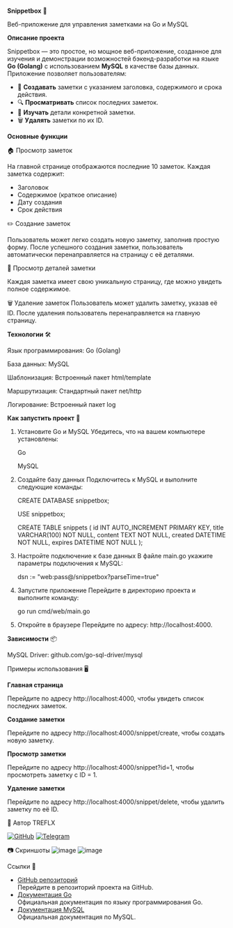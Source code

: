 <b>Snippetbox</b> 🚀

Веб-приложение для управления заметками на Go и MySQL</b>

<b>Описание проекта</b>

Snippetbox — это простое, но мощное веб-приложение, созданное для изучения и демонстрации возможностей бэкенд-разработки на языке <strong>Go (Golang)</strong> с использованием <strong>MySQL</strong> в качестве базы данных.
Приложение позволяет пользователям:
<ul>
  <li>📝 <strong>Создавать</strong> заметки с указанием заголовка, содержимого и срока действия.</li>
  <li>🔍 <strong>Просматривать</strong> список последних заметок.</li>
  <li>📄 <strong>Изучать</strong> детали конкретной заметки.</li>
  <li>🗑️ <strong>Удалять</strong> заметки по их ID.</li>
</ul>

<strong>Основные функции</strong>

🏠 Просмотр заметок

На главной странице отображаются последние 10 заметок. Каждая заметка содержит:
<ul>
  <li>Заголовок</li>
  <li>Содержимое (краткое описание)</li>
  <li>Дату создания</li>
  <li>Срок действия</li>
</ul>

✏️ Создание заметок

Пользователь может легко создать новую заметку, заполнив простую форму. После успешного создания заметки, пользователь автоматически перенаправляется на страницу с её деталями.

🔎 Просмотр деталей заметки

Каждая заметка имеет свою уникальную страницу, где можно увидеть полное содержимое.

🗑️ Удаление заметок
Пользователь может удалить заметку, указав её ID. После удаления пользователь перенаправляется на главную страницу.

<b>Технологии</b> 🛠️

Язык программирования: Go (Golang)

База данных: MySQL

Шаблонизация: Встроенный пакет html/template

Маршрутизация: Стандартный пакет net/http

Логирование: Встроенный пакет log

<b>Как запустить проект</b> 🚀
<ol>
  <li>Установите Go и MySQL
Убедитесь, что на вашем компьютере установлены:

Go

MySQL
</li>
<li>Создайте базу данных
Подключитесь к MySQL и выполните следующие команды:

CREATE DATABASE snippetbox;

USE snippetbox;

CREATE TABLE snippets (
    id INT AUTO_INCREMENT PRIMARY KEY,
    title VARCHAR(100) NOT NULL,
    content TEXT NOT NULL,
    created DATETIME NOT NULL,
    expires DATETIME NOT NULL
);</li>
<li>Настройте подключение к базе данных
В файле main.go укажите параметры подключения к MySQL:

dsn := "web:pass@/snippetbox?parseTime=true"</li>
<li>Запустите приложение
Перейдите в директорию проекта и выполните команду:

go run cmd/web/main.go</li>
<li>Откройте в браузере
Перейдите по адресу: http://localhost:4000.</li>
</ol>








<b>Зависимости</b> 📦

MySQL Driver: github.com/go-sql-driver/mysql

Примеры использования 🖥️

<b>Главная страница</b>

Перейдите по адресу http://localhost:4000, чтобы увидеть список последних заметок.

<b>Создание заметки</b>

Перейдите по адресу http://localhost:4000/snippet/create, чтобы создать новую заметку.

<b>Просмотр заметки</b>

Перейдите по адресу http://localhost:4000/snippet?id=1, чтобы просмотреть заметку с ID = 1.

<b>Удаление заметки</b>

Перейдите по адресу http://localhost:4000/snippet/delete, чтобы удалить заметку по её ID.


👤 Автор
TREFLX

[![GitHub](https://img.shields.io/badge/GitHub-TREFLX-blue?style=flat&logo=github)](https://github.com/TREFLX)
[![Telegram](https://img.shields.io/badge/Telegram-Treflx-blue?style=flat&logo=telegram)](https://t.me/Treflx)

📷 Скриншоты
![image](https://github.com/user-attachments/assets/96306f50-48bf-4f9a-915a-4ea4a31699c2)
![image](https://github.com/user-attachments/assets/254ff4c0-cc0e-4a73-9e29-e3235810dfe2)


Ссылки 🔗

- [GitHub репозиторий](https://github.com/TREFLX/Snippetbox)  
  Перейдите в репозиторий проекта на GitHub.
- [Документация Go](https://golang.org/doc/)  
  Официальная документация по языку программирования Go.
- [Документация MySQL](https://dev.mysql.com/doc/)  
  Официальная документация по MySQL.
